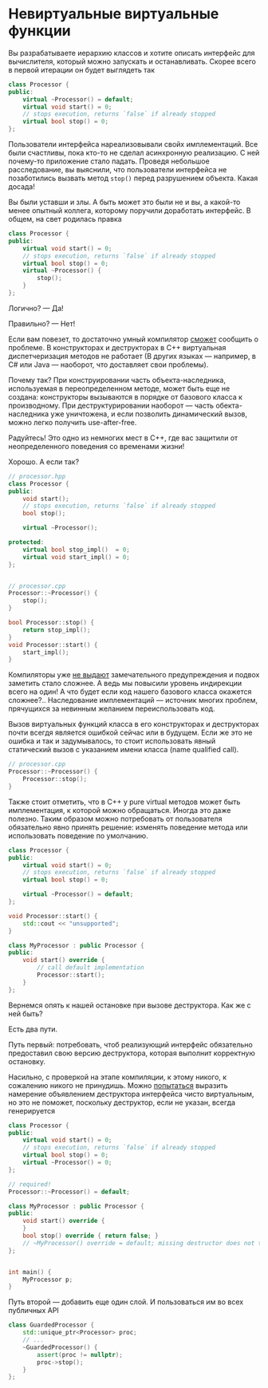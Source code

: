 # Невиртуальные виртуальные функции

Вы разрабатываете иерархию классов и хотите описать интерфейс для вычислителя, который можно запускать и останавливать.
Скорее всего в первой итерации он будет выглядеть так

```C++
class Processor {
public:
    virtual ~Processor() = default;
    virtual void start() = 0;
    // stops execution, returns `false` if already stopped
    virtual bool stop() = 0;
};
```

Пользователи интерфейса нареализовывали свойх имплементаций. Все были счастливы, пока кто-то не сделал асинхронную реализацию. С ней почему-то приложение стало падать. Проведя небольшое расследование, вы выяснили, что пользователи интерфейса не позаботились вызвать метод `stop()` перед разрушением объекта. Какая досада!

Вы были уставши и злы. А быть может это были не и вы, а какой-то менее опытный коллега, которому поручили доработать интерфейс. В общем, на свет родилась правка

```C++
class Processor {
public:
    virtual void start() = 0;
    // stops execution, returns `false` if already stopped
    virtual bool stop() = 0;
    virtual ~Processor() {
        stop();
    }
};
```

Логично? — Да!

Правильно? — Нет!

Если вам повезет, то достаточно умный компилятор [сможет](https://godbolt.org/z/PGeob9bn1) сообщить о проблеме. 
В конструкторах и деструкторах в C++ виртуальная диспетчеризация методов не работает (В других языках — например, в C# или Java — наоборот, что доставляет свои проблемы).

Почему так? При конструировании часть объекта-наследника, используемая в переопределенном методе, может быть еще не создана: конструкторы вызываются в порядке от базового класса к производному.
При деструктурировании наоборот — часть обекта-наследника уже уничтожена, и если позволить динамический вызов, можно легко получить use-after-free.

Радуйтесь! Это одно из немногих мест в C++, где вас защитили от неопределенного поведения со временами жизни!

Хорошо. А если так?

```C++
// processor.hpp
class Processor {
public:
    void start();
    // stops execution, returns `false` if already stopped
    bool stop();

    virtual ~Processor();

protected:
    virtual bool stop_impl()  = 0;
    virtual void start_impl() = 0;
};


// processor.cpp
Processor::~Processor() {
    stop();
}

bool Processor::stop() {
    return stop_impl();
}
void Processor::start() {
    start_impl();
}
```

Компиляторы уже [не выдают](https://godbolt.org/z/66fG6cjnd) замечательного предупреждения и подвох заметить стало сложнее. А ведь мы повысили уровень индирекции всего на один! А что будет если код нашего базового класса окажется сложнее?.. Наследование имплементаций — источник многих проблем, прячущихся за невинным желанием переиспользовать код.

Вызов виртуальных функций класса в его конструкторах и деструкторах почти всегдя является ошибкой сейчас или в будущем.
Если же это не ошибка и так и задумывалось, то стоит использовать явный статический вызов с указанием имени класса (name qualified call).

```C++
// processor.cpp
Processor::~Processor() {
    Processor::stop();
}
```

Также стоит отметить, что в C++ у pure virtual методов может быть имплементация, к которой можно обращаться. 
Иногда это даже полезно. Таким образом можно потребовать от пользователя обязательно явно принять решение: изменять поведение метода или использовать поведение по умолчанию.

```C++
class Processor {
public:
    virtual void start() = 0;
    // stops execution, returns `false` if already stopped
    virtual bool stop() = 0;

    virtual ~Processor() = default;
};

void Processor::start() {
    std::cout << "unsupported";
}

class MyProcessor : public Processor {
public:
    void start() override {
        // call default implementation
        Processor::start();
    }
};
```

Вернемся опять к нашей остановке при вызове деструктора. Как же с ней быть?

Есть два пути.

Путь первый: потребовать, чтоб реализующий интерфейс обязательно предоставил свою версию деструктора, которая выполнит корректную остановку.

Насильно, с проверкой на этапе компиляции, к этому никого, к сожалению никого не принудишь. Можно [попытаться](https://godbolt.org/z/cWrd7P89r) выразить намерение объявлением деструктора интерфейса чисто виртуальным, но это не поможет, поскольку деструктор, если не указан, всегда генерируется

```C++
class Processor {
public:
    virtual void start() = 0;
    // stops execution, returns `false` if already stopped
    virtual bool stop() = 0;
    virtual ~Processor() = 0;
};

// required!
Processor::~Processor() = default;

class MyProcessor : public Processor {
public:
    void start() override {
    }
    bool stop() override { return false; }
    // ~MyProcessor() override = default; missing destructor does not trigger CE
};


int main() {
    MyProcessor p;
}
```

Путь второй — добавить еще один слой. И пользоваться им во всех публичных API

```C++
class GuardedProcessor {
    std::unique_ptr<Processor> proc;
    // ...
    ~GuardedProcessor() {
        assert(proc != nullptr);
        proc->stop();
    }
};
```


